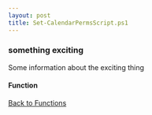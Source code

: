 ```yaml
---
layout: post
title: Set-CalendarPermsScript.ps1
---
```


### something exciting

Some information about the exciting thing

#### Function

<script src="https://gist-it.appspot.com/github.com/BanterBoy/scripts-blog/blob/master/PowerShell/functions/exchange/Set-CalendarPermsScript.ps1"></script>

<a href="/menu/_pages/functions.html">Back to Functions</a>
